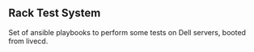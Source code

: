 Rack Test System
----------------

Set of ansible playbooks to perform some tests on Dell servers, booted from livecd.


